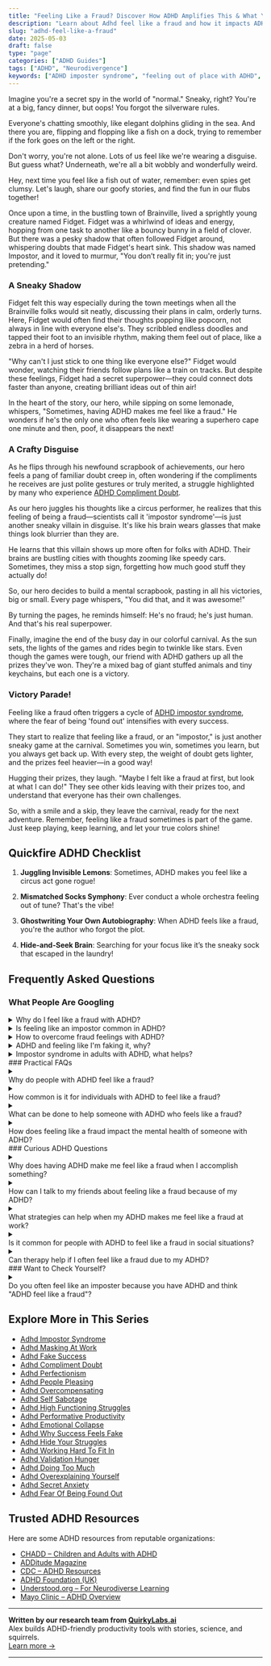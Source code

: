 ```yaml
---
title: "Feeling Like a Fraud? Discover How ADHD Amplifies This & What You Can Do About It!"
description: "Learn about Adhd feel like a fraud and how it impacts ADHD minds."
slug: "adhd-feel-like-a-fraud"
date: 2025-05-03
draft: false
type: "page"
categories: ["ADHD Guides"]
tags: ["ADHD", "Neurodivergence"]
keywords: ["ADHD imposter syndrome", "feeling out of place with ADHD", "ADHD social anxiety", "ADHD and feeling like a fraud", "managing ADHD emotions", "ADHD adult coping strategies", "ADHD validation and support"]
---
```


Imagine you're a secret spy in the world of "normal." Sneaky, right? You're at a big, fancy dinner, but oops! You forgot the silverware rules.

Everyone's chatting smoothly, like elegant dolphins gliding in the sea. And there you are, flipping and flopping like a fish on a dock, trying to remember if the fork goes on the left or the right.

Don't worry, you're not alone. Lots of us feel like we're wearing a disguise. But guess what? Underneath, we're all a bit wobbly and wonderfully weird.

Hey, next time you feel like a fish out of water, remember: even spies get clumsy. Let's laugh, share our goofy stories, and find the fun in our flubs together!

Once upon a time, in the bustling town of Brainville, lived a sprightly young creature named Fidget. Fidget was a whirlwind of ideas and energy, hopping from one task to another like a bouncy bunny in a field of clover. But there was a pesky shadow that often followed Fidget around, whispering doubts that made Fidget's heart sink. This shadow was named Impostor, and it loved to murmur, "You don’t really fit in; you're just pretending."

### A Sneaky Shadow

Fidget felt this way especially during the town meetings when all the Brainville folks would sit neatly, discussing their plans in calm, orderly turns. Here, Fidget would often find their thoughts popping like popcorn, not always in line with everyone else's. They scribbled endless doodles and tapped their foot to an invisible rhythm, making them feel out of place, like a zebra in a herd of horses.

"Why can't I just stick to one thing like everyone else?" Fidget would wonder, watching their friends follow plans like a train on tracks. But despite these feelings, Fidget had a secret superpower—they could connect dots faster than anyone, creating brilliant ideas out of thin air!

In the heart of the story, our hero, while sipping on some lemonade, whispers, "Sometimes, having ADHD makes me feel like a fraud." He wonders if he's the only one who often feels like wearing a superhero cape one minute and then, poof, it disappears the next!

### A Crafty Disguise

As he flips through his newfound scrapbook of achievements, our hero feels a pang of familiar doubt creep in, often wondering if the compliments he receives are just polite gestures or truly merited, a struggle highlighted by many who experience [ADHD Compliment Doubt](/pages/adhd-compliment-doubt/).

As our hero juggles his thoughts like a circus performer, he realizes that this feeling of being a fraud—scientists call it 'impostor syndrome'—is just another sneaky villain in disguise. It's like his brain wears glasses that make things look blurrier than they are.

He learns that this villain shows up more often for folks with ADHD. Their brains are bustling cities with thoughts zooming like speedy cars. Sometimes, they miss a stop sign, forgetting how much good stuff they actually do!

So, our hero decides to build a mental scrapbook, pasting in all his victories, big or small. Every page whispers, "You did that, and it was awesome!"

By turning the pages, he reminds himself: He's no fraud; he's just human. And that's his real superpower.

Finally, imagine the end of the busy day in our colorful carnival. As the sun sets, the lights of the games and rides begin to twinkle like stars. Even though the games were tough, our friend with ADHD gathers up all the prizes they've won. They're a mixed bag of giant stuffed animals and tiny keychains, but each one is a victory.

### Victory Parade!

Feeling like a fraud often triggers a cycle of [ADHD impostor syndrome](/pages/adhd-impostor-syndrome/), where the fear of being 'found out' intensifies with every success.

They start to realize that feeling like a fraud, or an "impostor," is just another sneaky game at the carnival. Sometimes you win, sometimes you learn, but you always get back up. With every step, the weight of doubt gets lighter, and the prizes feel heavier—in a good way!

Hugging their prizes, they laugh. "Maybe I felt like a fraud at first, but look at what I can do!" They see other kids leaving with their prizes too, and understand that everyone has their own challenges.

So, with a smile and a skip, they leave the carnival, ready for the next adventure. Remember, feeling like a fraud sometimes is part of the game. Just keep playing, keep learning, and let your true colors shine!

## Quickfire ADHD Checklist

1. **Juggling Invisible Lemons**: Sometimes, ADHD makes you feel like a circus act gone rogue!

2. **Mismatched Socks Symphony**: Ever conduct a whole orchestra feeling out of tune? That's the vibe!

3. **Ghostwriting Your Own Autobiography**: When ADHD feels like a fraud, you're the author who forgot the plot.

4. **Hide-and-Seek Brain**: Searching for your focus like it’s the sneaky sock that escaped in the laundry!

## Frequently Asked Questions

### What People Are Googling
<details><summary>Why do I feel like a fraud with ADHD?</summary><p>Feeling like a fraud, often described as imposter syndrome, is actually quite common among folks with ADHD. This feeling can surface because ADHD symptoms sometimes make it hard to consistently meet expectations, including your own, which can lead to self-doubt. Remember, your struggles and successes are both valid parts of your experience. It's important to recognize your efforts and unique strengths, and to remember that everyone's journey is personal and full of ups and downs.</p></details>
<details><summary>Is feeling like an impostor common in ADHD?</summary><p>Absolutely, feeling like an impostor is quite common among individuals with ADHD. This feeling, often referred to as "impostor syndrome," can be particularly challenging because ADHD can affect your ability to consistently perform at levels that match your intelligence and skills. Remember, your struggles do not define your capabilities or invalidate your successes. It's important to recognize your efforts and unique strengths, and know that you're not alone in these feelings.</p></details>
<details><summary>How to overcome fraud feelings with ADHD?</summary><p>Feeling like a fraud, often known as imposter syndrome, is quite common, especially when you’re juggling ADHD. It’s important to recognize that these feelings are a normal response to managing the challenges ADHD brings. A good strategy is to keep a small journal or notes where you can jot down your achievements, no matter how small they might seem. Reviewing these from time to time can be a warm reminder of your capabilities and successes, helping to ground your self-perception in reality and ease those fraud feelings. Remember, your journey is unique, and every step forward is a testament to your resilience and strength.</p></details>
<details><summary>ADHD and feeling like I'm faking it, why?</summary><p>It’s actually quite common for people with ADHD to feel like they're "faking it" or not enough, especially since ADHD symptoms can vary so much from day to day. This feeling is sometimes referred to as "impostor syndrome," which many find themselves wrestling with. Remember, ADHD includes a wide range of symptoms and intensities, and just because your challenges might not look like someone else's doesn't make them any less valid. Be gentle with yourself and recognize that your experiences are legitimate and deserving of understanding and support.</p></details>
<details><summary>Impostor syndrome in adults with ADHD, what helps?</summary><p>Absolutely, feeling like an impostor can be really tough, especially when you're juggling ADHD. One helpful approach is to keep a "success journal" where you jot down your daily achievements, no matter how small they seem. This can remind you of your real capabilities and successes when doubts creep in. Also, connecting with others who understand, perhaps in an ADHD support group, can help you see that you're not alone and that your feelings are shared by many. These simple steps can be quite comforting and affirming.</p></details>### Practical FAQs
<details><summary><summary>Why do people with ADHD feel like a fraud?</summary></summary><p>Many people with ADHD experience feelings of being a fraud, often referred to as imposter syndrome. This can stem from a lifetime of navigating challenges and inconsistencies in performance due to the fluctuating nature of ADHD symptoms. It's common to compare oneself to others who seem to manage tasks with ease, leading to self-doubt and feelings of inadequacy. Remember, your struggles are valid, and your achievements are truly your own — you're doing wonderfully in your own unique way!</p></details>
<details><summary><summary>How common is it for individuals with ADHD to feel like a fraud?</summary></summary><p>It's quite common for individuals with ADHD to experience feelings of being a fraud, often referred to as imposter syndrome. This feeling can arise because people with ADHD may struggle with inconsistency in their performance, which can lead them to doubt their talents and abilities, despite their successes. Remember, these feelings are a shared experience among many, and acknowledging them is a step toward understanding how your ADHD is part of your unique, valuable journey. It's perfectly okay to feel this way, and there are strategies and supports that can help you navigate these feelings.</p></details>
<details><summary><summary>What can be done to help someone with ADHD who feels like a fraud?</summary></summary><p>Feeling like a fraud, often known as imposter syndrome, can be really tough, especially when you have ADHD. It's important to remember that this feeling is quite common, and you're not alone. One helpful step is to talk about these feelings with someone you trust—be it a friend, a coach, or a therapist—who can offer a fresh perspective and remind you of your real achievements and strengths. Additionally, keeping a 'success journal' where you jot down your daily accomplishments, no matter how small, can help you see the tangible evidence of your abilities and slowly rebuild your confidence.</p></details>
<details><summary><summary>How does feeling like a fraud impact the mental health of someone with ADHD?</summary></summary><p>Feeling like a fraud, or experiencing what's often called "imposter syndrome," can be particularly challenging for someone with ADHD. This feeling can exacerbate common ADHD-related struggles such as low self-esteem and anxiety, making you doubt your accomplishments and fear that others will see you as a fraud. It's like carrying an extra weight on your shoulders, where every success comes with a whisper of doubt. Remember, it's okay to take pride in your achievements and recognize them as a true reflection of your abilities and hard work.</p></details>### Curious ADHD Questions
<details><summary><summary>Why does having ADHD make me feel like a fraud when I accomplish something?</summary></summary><p>Feeling like a fraud when you achieve something, often known as "impostor syndrome," can be especially common when you have ADHD. This might be because ADHD can bring challenges like inconsistency in performance – some days are great, others not so much – which might lead you to doubt your accomplishments. Plus, the frequent feedback about "not meeting potential" can internalize as not being "good enough," even when you do succeed. Remember, your achievements are valid and truly your own, even if your path to them looks a bit different!</p></details>
<details><summary><summary>How can I talk to my friends about feeling like a fraud because of my ADHD?</summary></summary><p>Opening up about feeling like a fraud because of your ADHD can feel daunting, but sharing your feelings with friends can be incredibly relieving. Start by choosing a quiet, comfy setting where you feel safe and at ease. It helps to be direct and honest, explaining how ADHD affects your self-perception and why it sometimes makes you feel like an impostor. Your friends likely care about you deeply and might even share their own insecurities, helping you feel less alone and more understood.</p></details>
<details><summary><summary>What strategies can help when my ADHD makes me feel like a fraud at work?</summary></summary><p>It's really common to feel like a fraud at work when you have ADHD, but remember, you're not alone in this feeling, and there are ways to manage it. A helpful start is to keep a success journal where you jot down your daily accomplishments, no matter how small they seem. This can be a great way to visually affirm your skills and contributions. Also, breaking tasks into smaller, more manageable steps can prevent overwhelm and boost your confidence as you complete each one. Remember, your unique perspective and skills are valuable, even if ADHD makes it tricky to see that sometimes.</p></details>
<details><summary><summary>Is it common for people with ADHD to feel like a fraud in social situations?</summary></summary><p>Absolutely, it's quite common for individuals with ADHD to experience feelings of being a fraud or an imposter in social settings. This often stems from challenges with social cues and interactions, which can make it hard to feel like you're fitting in or performing socially as well as others seem to be. Remember, your experiences and feelings are valid, and it’s okay to feel this way. It might help to share these feelings with trusted friends or a professional who can offer support and strategies to boost your confidence in social situations.</p></details>
<details><summary><summary>Can therapy help if I often feel like a fraud due to my ADHD?</summary></summary><p>Absolutely, therapy can be a wonderful support if you're experiencing feelings of being a fraud, often referred to as imposter syndrome, which is quite common among adults with ADHD. A therapist can help you work through these feelings, providing strategies to challenge negative thoughts and build self-esteem. They can also assist you in understanding how ADHD affects your self-perception and interactions with others. Engaging in therapy could be a cozy step toward embracing your true value and strengths, ensuring you feel more secure and confident in your personal and professional life.</p></details>### Want to Check Yourself?
<details><summary><summary>Do you often feel like an imposter because you have ADHD and think "ADHD feel like a fraud"?</summary></summary><p>Absolutely, feeling like an imposter is quite common among folks with ADHD. This feeling can often stem from the challenges of managing ADHD symptoms in environments that might not always understand or support neurodiversity. Remember, your experiences and struggles are valid, and ADHD also brings a unique set of strengths to any table! It's important to acknowledge your feelings, and perhaps discuss them with a supportive friend, coach, or therapist who can remind you of your unique talents and contributions.</p></details>

<script type="application/ld+json">
{
  "@context": "https://schema.org",
  "@type": "FAQPage",
  "mainEntity": [
    {
      "@type": "Question",
      "name": "Why do I feel like a fraud with ADHD?",
      "acceptedAnswer": {
        "@type": "Answer",
        "text": "Feeling like a fraud, often described as imposter syndrome, is actually quite common among folks with ADHD. This feeling can surface because ADHD symptoms sometimes make it hard to consistently meet expectations, including your own, which can lead to self-doubt. Remember, your struggles and successes are both valid parts of your experience. It's important to recognize your efforts and unique strengths, and to remember that everyone's journey is personal and full of ups and downs."
      }
    },
    {
      "@type": "Question",
      "name": "Is feeling like an impostor common in ADHD?",
      "acceptedAnswer": {
        "@type": "Answer",
        "text": "Absolutely, feeling like an impostor is quite common among individuals with ADHD. This feeling, often referred to as \"impostor syndrome,\" can be particularly challenging because ADHD can affect your ability to consistently perform at levels that match your intelligence and skills. Remember, your struggles do not define your capabilities or invalidate your successes. It's important to recognize your efforts and unique strengths, and know that you're not alone in these feelings."
      }
    },
    {
      "@type": "Question",
      "name": "How to overcome fraud feelings with ADHD?",
      "acceptedAnswer": {
        "@type": "Answer",
        "text": "Feeling like a fraud, often known as imposter syndrome, is quite common, especially when you\u2019re juggling ADHD. It\u2019s important to recognize that these feelings are a normal response to managing the challenges ADHD brings. A good strategy is to keep a small journal or notes where you can jot down your achievements, no matter how small they might seem. Reviewing these from time to time can be a warm reminder of your capabilities and successes, helping to ground your self-perception in reality and ease those fraud feelings. Remember, your journey is unique, and every step forward is a testament to your resilience and strength."
      }
    },
    {
      "@type": "Question",
      "name": "ADHD and feeling like I'm faking it, why?",
      "acceptedAnswer": {
        "@type": "Answer",
        "text": "It\u2019s actually quite common for people with ADHD to feel like they're \"faking it\" or not enough, especially since ADHD symptoms can vary so much from day to day. This feeling is sometimes referred to as \"impostor syndrome,\" which many find themselves wrestling with. Remember, ADHD includes a wide range of symptoms and intensities, and just because your challenges might not look like someone else's doesn't make them any less valid. Be gentle with yourself and recognize that your experiences are legitimate and deserving of understanding and support."
      }
    },
    {
      "@type": "Question",
      "name": "Impostor syndrome in adults with ADHD, what helps?",
      "acceptedAnswer": {
        "@type": "Answer",
        "text": "Absolutely, feeling like an impostor can be really tough, especially when you're juggling ADHD. One helpful approach is to keep a \"success journal\" where you jot down your daily achievements, no matter how small they seem. This can remind you of your real capabilities and successes when doubts creep in. Also, connecting with others who understand, perhaps in an ADHD support group, can help you see that you're not alone and that your feelings are shared by many. These simple steps can be quite comforting and affirming."
      }
    },
    {
      "@type": "Question",
      "name": "Why do people with ADHD feel like a fraud?",
      "acceptedAnswer": {
        "@type": "Answer",
        "text": "Many people with ADHD experience feelings of being a fraud, often referred to as imposter syndrome. This can stem from a lifetime of navigating challenges and inconsistencies in performance due to the fluctuating nature of ADHD symptoms. It's common to compare oneself to others who seem to manage tasks with ease, leading to self-doubt and feelings of inadequacy. Remember, your struggles are valid, and your achievements are truly your own \u2014 you're doing wonderfully in your own unique way!"
      }
    },
    {
      "@type": "Question",
      "name": "How common is it for individuals with ADHD to feel like a fraud?",
      "acceptedAnswer": {
        "@type": "Answer",
        "text": "It's quite common for individuals with ADHD to experience feelings of being a fraud, often referred to as imposter syndrome. This feeling can arise because people with ADHD may struggle with inconsistency in their performance, which can lead them to doubt their talents and abilities, despite their successes. Remember, these feelings are a shared experience among many, and acknowledging them is a step toward understanding how your ADHD is part of your unique, valuable journey. It's perfectly okay to feel this way, and there are strategies and supports that can help you navigate these feelings."
      }
    },
    {
      "@type": "Question",
      "name": "What can be done to help someone with ADHD who feels like a fraud?",
      "acceptedAnswer": {
        "@type": "Answer",
        "text": "Feeling like a fraud, often known as imposter syndrome, can be really tough, especially when you have ADHD. It's important to remember that this feeling is quite common, and you're not alone. One helpful step is to talk about these feelings with someone you trust\u2014be it a friend, a coach, or a therapist\u2014who can offer a fresh perspective and remind you of your real achievements and strengths. Additionally, keeping a 'success journal' where you jot down your daily accomplishments, no matter how small, can help you see the tangible evidence of your abilities and slowly rebuild your confidence."
      }
    },
    {
      "@type": "Question",
      "name": "How does feeling like a fraud impact the mental health of someone with ADHD?",
      "acceptedAnswer": {
        "@type": "Answer",
        "text": "Feeling like a fraud, or experiencing what's often called \"imposter syndrome,\" can be particularly challenging for someone with ADHD. This feeling can exacerbate common ADHD-related struggles such as low self-esteem and anxiety, making you doubt your accomplishments and fear that others will see you as a fraud. It's like carrying an extra weight on your shoulders, where every success comes with a whisper of doubt. Remember, it's okay to take pride in your achievements and recognize them as a true reflection of your abilities and hard work."
      }
    },
    {
      "@type": "Question",
      "name": "Why does having ADHD make me feel like a fraud when I accomplish something?",
      "acceptedAnswer": {
        "@type": "Answer",
        "text": "Feeling like a fraud when you achieve something, often known as \"impostor syndrome,\" can be especially common when you have ADHD. This might be because ADHD can bring challenges like inconsistency in performance \u2013 some days are great, others not so much \u2013 which might lead you to doubt your accomplishments. Plus, the frequent feedback about \"not meeting potential\" can internalize as not being \"good enough,\" even when you do succeed. Remember, your achievements are valid and truly your own, even if your path to them looks a bit different!"
      }
    },
    {
      "@type": "Question",
      "name": "How can I talk to my friends about feeling like a fraud because of my ADHD?",
      "acceptedAnswer": {
        "@type": "Answer",
        "text": "Opening up about feeling like a fraud because of your ADHD can feel daunting, but sharing your feelings with friends can be incredibly relieving. Start by choosing a quiet, comfy setting where you feel safe and at ease. It helps to be direct and honest, explaining how ADHD affects your self-perception and why it sometimes makes you feel like an impostor. Your friends likely care about you deeply and might even share their own insecurities, helping you feel less alone and more understood."
      }
    },
    {
      "@type": "Question",
      "name": "What strategies can help when my ADHD makes me feel like a fraud at work?",
      "acceptedAnswer": {
        "@type": "Answer",
        "text": "It's really common to feel like a fraud at work when you have ADHD, but remember, you're not alone in this feeling, and there are ways to manage it. A helpful start is to keep a success journal where you jot down your daily accomplishments, no matter how small they seem. This can be a great way to visually affirm your skills and contributions. Also, breaking tasks into smaller, more manageable steps can prevent overwhelm and boost your confidence as you complete each one. Remember, your unique perspective and skills are valuable, even if ADHD makes it tricky to see that sometimes."
      }
    },
    {
      "@type": "Question",
      "name": "Is it common for people with ADHD to feel like a fraud in social situations?",
      "acceptedAnswer": {
        "@type": "Answer",
        "text": "Absolutely, it's quite common for individuals with ADHD to experience feelings of being a fraud or an imposter in social settings. This often stems from challenges with social cues and interactions, which can make it hard to feel like you're fitting in or performing socially as well as others seem to be. Remember, your experiences and feelings are valid, and it\u2019s okay to feel this way. It might help to share these feelings with trusted friends or a professional who can offer support and strategies to boost your confidence in social situations."
      }
    },
    {
      "@type": "Question",
      "name": "Can therapy help if I often feel like a fraud due to my ADHD?",
      "acceptedAnswer": {
        "@type": "Answer",
        "text": "Absolutely, therapy can be a wonderful support if you're experiencing feelings of being a fraud, often referred to as imposter syndrome, which is quite common among adults with ADHD. A therapist can help you work through these feelings, providing strategies to challenge negative thoughts and build self-esteem. They can also assist you in understanding how ADHD affects your self-perception and interactions with others. Engaging in therapy could be a cozy step toward embracing your true value and strengths, ensuring you feel more secure and confident in your personal and professional life."
      }
    },
    {
      "@type": "Question",
      "name": "Do you often feel like an imposter because you have ADHD and think \"ADHD feel like a fraud\"?",
      "acceptedAnswer": {
        "@type": "Answer",
        "text": "Absolutely, feeling like an imposter is quite common among folks with ADHD. This feeling can often stem from the challenges of managing ADHD symptoms in environments that might not always understand or support neurodiversity. Remember, your experiences and struggles are valid, and ADHD also brings a unique set of strengths to any table! It's important to acknowledge your feelings, and perhaps discuss them with a supportive friend, coach, or therapist who can remind you of your unique talents and contributions."
      }
    }
  ]
}
</script>
<script type="application/ld+json">
{
  "@context": "https://schema.org",
  "@type": "Article",
  "author": {
    "@type": "Person",
    "name": "QuirkyLabs",
    "url": "https://quirkylabs.ai/about"
  },
  "headline": "\"Feeling Like a Fraud? Discover How ADHD Amplifies This & What You Can Do About It!\"",
  "mainEntityOfPage": "https://blog.quirkylabs.ai/pages/adhd-feel-like-a-fraud/",
  "datePublished": "2025-05-03"
}
</script>
<script type="application/ld+json">
{
  "@context": "https://schema.org",
  "@type": "BreadcrumbList",
  "itemListElement": [
    {
      "@type": "ListItem",
      "position": 1,
      "name": "Home",
      "item": "https://quirkylabs.ai/"
    },
    {
      "@type": "ListItem",
      "position": 2,
      "name": "Blog",
      "item": "https://blog.quirkylabs.ai/"
    },
    {
      "@type": "ListItem",
      "position": 3,
      "name": "\"Feeling Like a Fraud? Discover How ADHD Amplifies This & What You Can Do About It!\"",
      "item": "https://blog.quirkylabs.ai/pages/adhd-feel-like-a-fraud/"
    }
  ]
}
</script>


## Explore More in This Series

- [Adhd Impostor Syndrome](/pages/adhd-impostor-syndrome/)
- [Adhd Masking At Work](/pages/adhd-masking-at-work/)
- [Adhd Fake Success](/pages/adhd-fake-success/)
- [Adhd Compliment Doubt](/pages/adhd-compliment-doubt/)
- [Adhd Perfectionism](/pages/adhd-perfectionism/)
- [Adhd People Pleasing](/pages/adhd-people-pleasing/)
- [Adhd Overcompensating](/pages/adhd-overcompensating/)
- [Adhd Self Sabotage](/pages/adhd-self-sabotage/)
- [Adhd High Functioning Struggles](/pages/adhd-high-functioning-struggles/)
- [Adhd Performative Productivity](/pages/adhd-performative-productivity/)
- [Adhd Emotional Collapse](/pages/adhd-emotional-collapse/)
- [Adhd Why Success Feels Fake](/pages/adhd-why-success-feels-fake/)
- [Adhd Hide Your Struggles](/pages/adhd-hide-your-struggles/)
- [Adhd Working Hard To Fit In](/pages/adhd-working-hard-to-fit-in/)
- [Adhd Validation Hunger](/pages/adhd-validation-hunger/)
- [Adhd Doing Too Much](/pages/adhd-doing-too-much/)
- [Adhd Overexplaining Yourself](/pages/adhd-overexplaining-yourself/)
- [Adhd Secret Anxiety](/pages/adhd-secret-anxiety/)
- [Adhd Fear Of Being Found Out](/pages/adhd-fear-of-being-found-out/)


## Trusted ADHD Resources

Here are some ADHD resources from reputable organizations:

- [CHADD – Children and Adults with ADHD](https://chadd.org)
- [ADDitude Magazine](https://www.additudemag.com)
- [CDC – ADHD Resources](https://www.cdc.gov/ncbddd/adhd)
- [ADHD Foundation (UK)](https://www.adhdfoundation.org.uk)
- [Understood.org – For Neurodiverse Learning](https://www.understood.org)
- [Mayo Clinic – ADHD Overview](https://www.mayoclinic.org/diseases-conditions/adhd)


---

**Written by our research team from [QuirkyLabs.ai](https://quirkylabs.ai)**  
Alex builds ADHD-friendly productivity tools with stories, science, and squirrels.  
[Learn more →](https://quirkylabs.ai)

---